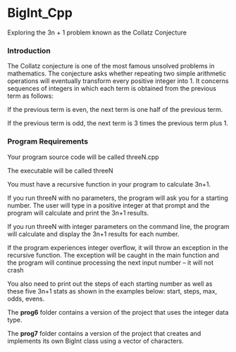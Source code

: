# BigInt_Cpp
Exploring the 3n + 1 problem known as the Collatz Conjecture

### Introduction
The Collatz conjecture is one of the most famous unsolved problems in mathematics. The conjecture asks whether
repeating two simple arithmetic operations will eventually transform every positive integer into 1. It
concerns sequences of integers in which each term is obtained from the previous term as follows:

If the previous term is even, the next term is one half of the previous term.

If the previous term is odd, the next term is 3 times the previous term plus 1.


### Program Requirements
Your program source code will be called threeN.cpp

The executable will be called threeN

You must have a recursive function in your program to calculate 3n+1.

If you run threeN with no parameters, the program will ask you for a starting number. The user will type in a
positive integer at that prompt and the program will calculate and print the 3n+1 results.

If you run threeN with integer parameters on the command line, the program will calculate and display the 3n+1
results for each number.

If the program experiences integer overflow, it will throw an exception in the recursive function. The exception
will be caught in the main function and the program will continue processing the next input number – it will not
crash

You also need to print out the steps of each starting number as well as these five 3n+1 stats as shown in the
examples below: start, steps, max, odds, evens.



The **prog6** folder contains a version of the project that uses the integer data type. 

The **prog7** folder contains a version of the project that creates and implements its own BigInt class using a vector of characters.
